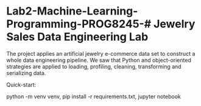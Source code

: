 # Lab2-Machine-Learning-Programming-PROG8245-# Jewelry Sales Data Engineering Lab

The project applies an artificial jewelry e-commerce data set to construct a whole data engineering pipeline. We saw that Python and object-oriented strategies are applied to loading, profiling, cleaning, transforming and serializing data.

Quick-start: 

python -m venv venv, pip install -r requirements.txt, jupyter notebook